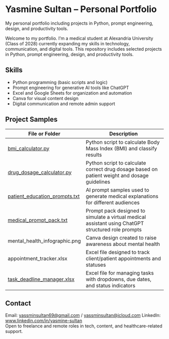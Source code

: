 # Yasmine Sultan – Personal Portfolio
My personal portfolio including projects in Python, prompt engineering, design, and productivity tools.

Welcome to my portfolio. I’m a medical student at Alexandria University (Class of 2028) currently expanding my skills in technology, communication, and digital tools. This repository includes selected projects in Python, prompt engineering, design, and productivity tools.

## Skills

- Python programming (basic scripts and logic)
- Prompt engineering for generative AI tools like ChatGPT
- Excel and Google Sheets for organization and automation
- Canva for visual content design
- Digital communication and remote admin support

## Project Samples

| File or Folder                                                 | Description                                                                                        |
|----------------------------------------------------------------|----------------------------------------------------------------------------------------------------|
| [bmi_calculator.py](bmi_calculator.py)                         | Python script to calculate Body Mass Index (BMI) and classify results                              |
| [drug_dosage_calculator.py](drug_dosage_calculator.py)         | Python script to calculate correct drug dosage based on patient weight and dosage guidelines       |
| [patient_education_prompts.txt](patient_education_prompts.txt) | AI prompt samples used to generate medical explanations for different audiences                    |
| [medical_prompt_pack.txt](medical_prompt_pack.txt)             | Prompt pack designed to simulate a virtual medical assistant using ChatGPT structured role prompts |
| mental_health_infographic.png                                  | Canva design created to raise awareness about mental health                                        |
| appointment_tracker.xlsx                                       | Excel file designed to track client/patient appointments and statuses                              |
| [task_deadline_manager.xlsx](task_deadline_manager.xlsx)       | Excel file for managing tasks with dropdowns, due dates, and status indicators                     |


## Contact

Email: yassminsultan69@gmail.com / yassminsultan@icloud.com
LinkedIn: www.linkedin.com/in/yasmine-sultan  
Open to freelance and remote roles in tech, content, and healthcare-related support.
